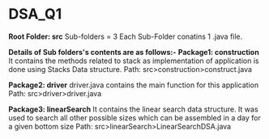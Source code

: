 # DSA_Q1

**Root Folder: src**
Sub-folders = 3
Each Sub-Folder conatins 1 .java file.


**Details of Sub folders's contents are as follows:-**
**Package1: construction**
  It contains the methods related to stack as implementation of application is done using Stacks Data structure.
  Path: src>construction>construct.java

**Package2: driver**
  driver.java contains the main function for this application
  Path: src>driver>driver.java

**Package3: linearSearch**
  It contains the linear search data structure. It was used to search all other possible sizes which can be assembled in a day for a given bottom size
  Path: src>linearSearch>LinearSearchDSA.java
